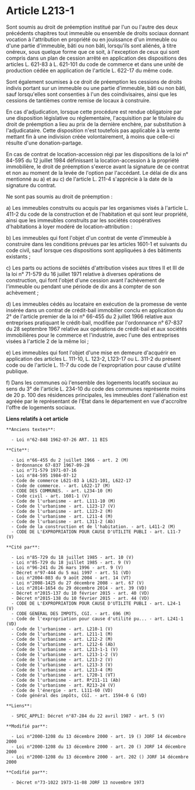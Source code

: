 # Article L213-1

Sont soumis au droit de préemption institué par l'un ou l'autre des deux précédents chapitres tout immeuble ou ensemble de
droits sociaux donnant vocation à l'attribution en propriété ou en jouissance d'un immeuble ou d'une partie d'immeuble, bâti
ou non bâti, lorsqu'ils sont aliénés, à titre onéreux, sous quelque forme que ce soit, à l'exception de ceux qui sont compris
dans un plan de cession arrêté en application des dispositions des articles L. 621-83 à L. 621-101 du code de commerce et
dans une unité de production cédée en application de l'article L. 622-17 du même code.

Sont également soumises à ce droit de préemption les cessions de droits indivis portant sur un immeuble ou une partie
d'immeuble, bâti ou non bâti, sauf lorsqu'elles sont consenties à l'un des coindivisaires, ainsi que les cessions de
tantièmes contre remise de locaux à construire.

En cas d'adjudication, lorsque cette procédure est rendue obligatoire par une disposition législative ou réglementaire,
l'acquisition par le titulaire du droit de préemption a lieu au prix de la dernière enchère, par substitution à
l'adjudicataire. Cette disposition n'est toutefois pas applicable à la vente mettant fin à une indivision créée
volontairement, à moins que celle-ci résulte d'une donation-partage.

En cas de contrat de location-accession régi par les dispositions de la loi n° 84-595 du 12 juillet 1984 définissant la
location-accession à la propriété immobilière, le droit de préemption s'exerce avant la signature de ce contrat et non au
moment de la levée de l'option par l'accédant. Le délai de dix ans mentionné au a) et au c) de l'article L. 211-4 s'apprécie
à la date de la signature du contrat.

Ne sont pas soumis au droit de préemption :

a) Les immeubles construits ou acquis par les organismes visés à l'article L. 411-2 du code de la construction et de
l'habitation et qui sont leur propriété, ainsi que les immeubles construits par les sociétés coopératives d'habitations à
loyer modéré de location-attribution :

b) Les immeubles qui font l'objet d'un contrat de vente d'immeuble à construire dans les conditions prévues par les articles
1601-1 et suivants du code civil, sauf lorsque ces dispositions sont appliquées à des bâtiments existants ;

c) Les parts ou actions de sociétés d'attribution visées aux titres II et III de la loi n° 71-579 du 16 juillet 1971 relative
à diverses opérations de construction, qui font l'objet d'une cession avant l'achèvement de l'immeuble ou pendant une période
de dix ans à compter de son achèvement ;

d) Les immeubles cédés au locataire en exécution de la promesse de vente insérée dans un contrat de crédit-bail immobilier
conclu en application du 2° de l'article premier de la loi n° 66-455 du 2 juillet 1966 relative aux entreprises pratiquant le
crédit-bail, modifiée par l'ordonnance n° 67-837 du 28 septembre 1967 relative aux opérations de crédit-bail et aux sociétés
immobilières pour le commerce et l'industrie, avec l'une des entreprises visées à l'article 2 de la même loi ;

e) Les immeubles qui font l'objet d'une mise en demeure d'acquérir en application des articles L. 111-10, L. 123-2, L123-17
ou L. 311-2 du présent code ou de l'article L. 11-7 du code de l'expropriation pour cause d'utilité publique.

f) Dans les communes où l'ensemble des logements locatifs sociaux au sens du 3° de l'article L. 234-10 du code des communes
représente moins de 20 p. 100 des résidences principales, les immeubles dont l'aliénation est agréée par le représentant de
l'Etat dans le département en vue d'accroître l'offre de logements sociaux.

**Liens relatifs à cet article**

	**Anciens textes**:

	  - Loi n°62-848 1962-07-26 ART. 11 BIS

	**Cite**:

	  - Loi n°66-455 du 2 juillet 1966 - art. 2 (M)
	  - Ordonnance 67-837 1967-09-28
	  - Loi n°71-579 1971-07-16
	  - Loi n°84-595 1984-07-12
	  - Code de commerce L621-83 à L621-101, L622-17
	  - Code de commerce. - art. L622-17 (M)
	  - CODE DES COMMUNES. - art. L234-10 (M)
	  - Code civil - art. 1601-1 (V)
	  - Code de l'urbanisme - art. L111-10 (M)
	  - Code de l'urbanisme - art. L123-17 (V)
	  - Code de l'urbanisme - art. L123-2 (M)
	  - Code de l'urbanisme - art. L211-4 (M)
	  - Code de l'urbanisme - art. L311-2 (Ab)
	  - Code de la construction et de l'habitation. - art. L411-2 (M)
	  - CODE DE L'EXPROPRIATION POUR CAUSE D'UTILITE PUBLI - art. L11-7 (V)

	**Cité par**:

	  - Loi n°85-729 du 18 juillet 1985 - art. 10 (V)
	  - Loi n°85-729 du 18 juillet 1985 - art. 9 (V)
	  - Loi n°96-241 du 26 mars 1996 - art. 9 (V)
	  - Décret n°97-444 du 5 mai 1997 - art. 51 (VD)
	  - Loi n°2004-803 du 9 août 2004 - art. 14 (VT)
	  - Loi n°2008-1425 du 27 décembre 2008 - art. 67 (V)
	  - Loi n°2014-1654 du 29 décembre 2014 - art. 39 (VD)
	  - Décret n°2015-137 du 10 février 2015 - art. 40 (VD)
	  - Décret n°2015-138 du 10 février 2015 - art. 44 (VD)
	  - CODE DE L'EXPROPRIATION POUR CAUSE D'UTILITE PUBLI - art. L24-1 (V)
	  - CODE GENERAL DES IMPOTS, CGI. - art. 696 (M)
	  - Code de l'expropriation pour cause d'utilité pu... - art. L241-1 (VD)
	  - Code de l'urbanisme - art. L210-1 (V)
	  - Code de l'urbanisme - art. L211-1 (M)
	  - Code de l'urbanisme - art. L212-2 (M)
	  - Code de l'urbanisme - art. L212-6 (Ab)
	  - Code de l'urbanisme - art. L213-1-1 (V)
	  - Code de l'urbanisme - art. L213-1-2 (V)
	  - Code de l'urbanisme - art. L213-2 (V)
	  - Code de l'urbanisme - art. L213-3 (V)
	  - Code de l'urbanisme - art. L213-4 (M)
	  - Code de l'urbanisme - art. L720-1 (VT)
	  - Code de l'urbanisme - art. R*211-11 (Ab)
	  - Code de l'urbanisme - art. R213-24 (V)
	  - Code de l'énergie - art. L111-60 (VD)
	  - Code général des impôts, CGI. - art. 1594-0 G (VD)

	**Liens**:

	  - SPEC_APPLI: Décret n°87-284 du 22 avril 1987 - art. 5 (V)

	**Modifié par**:

	  - Loi n°2000-1208 du 13 décembre 2000 - art. 19 () JORF 14 décembre 2000
	  - Loi n°2000-1208 du 13 décembre 2000 - art. 20 () JORF 14 décembre 2000
	  - Loi n°2000-1208 du 13 décembre 2000 - art. 202 () JORF 14 décembre 2000

	**Codifié par**:

	  - Décret n°73-1022 1973-11-08 JORF 13 novembre 1973
